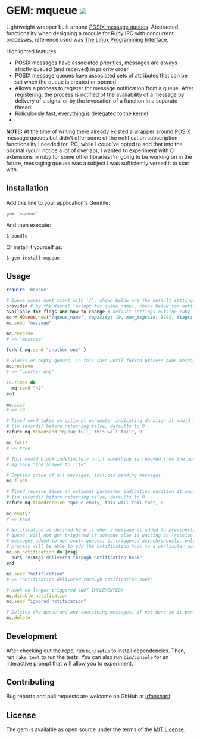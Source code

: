 # GEM: mqueue ![](https://travis-ci.org/irfansharif/mqueue.svg?branch=master)

Lightweight wrapper built around [POSIX message queues](http://man7.org/linux/man-pages/man7/mq_overview.7.html). Abstracted functionality when designing a module for Ruby IPC with concurrent processes, reference used was [The Linux Programming Interface](http://man7.org/tlpi/download/TLPI-52-POSIX_Message_Queues.pdf).

Highlighted features:

* POSIX messages have associated priorities, messages are always strictly queued (and received) in priority order
* POSIX message queues have associated sets of attributes that can be set when the queue is created or opened
* Allows a process to register for message notification
from a queue. After registering, the process is notified of the availability of a message
by delivery of a signal or by the invocation of a function in a separate thread
* Ridiculously fast, everything is delegated to the kernel
*

**NOTE:** At the time of writing there already existed a [wrapper](https://github.com/Sirupsen/posix-mqueue) around POSIX message queues but didn't offer some of the notification subscription functionality I needed for IPC, while I could've opted to add that into the original (you'll notice a lot of overlap), I wanted to experiment with C extensions in ruby for some other libraries I'm going to be working on in the future, messaging queues was a subject I was sufficiently versed it to start with.

## Installation

Add this line to your application's Gemfile:

```ruby
gem 'mqueue'
```

And then execute:

    $ bundle

Or install it yourself as:

    $ gem install mqueue

## Usage

```ruby
require 'mqueue'

# Queue names must start with '/', shown below are the default settings
provided # by the Kernel (except for queue_name), check below for options
available for flags and how to change # default settings outside ruby
mq = MQueue.new("/queue_name", capacity: 10, max_msgsize: 8192, flags: [:creat, :rdwr])
mq.send "message"

mq.receive
# => "message"

fork { mq.send "another one" }

# Blocks on empty queues, in this case until forked process adds message onto queue
mq.recieve
# => "another one"

10.times do
  mq.send "42"
end

mq.size
# => 10

# Timed send takes an optional parameter indicating duration it would wait
# (in seconds) before returning false, defaults to 0
refute mq.timedsend "queue full, this will fail", 0

mq.full?
# => true

# This would block indefinitely until something is removed from the queue
# mq.send "the answer to life"

# Empties queue of all messages, includes pending messages
mq.flush

# Timed receive takes an optional parameter indicating duration it would wait
# (in seconds) before returning false, defaults to 0
refute mq.timedreceive "queue empty, this will fail too", 0

mq.empty?
# => true

# Notification as defined here is when a message is added to previously empty
# queue, will not get triggered if someone else is waiting on `receive` or
# messages added to non-empty queues. is triggered asynchronously, only one
# process will be able to add the notification hook to a particular queue (NOT IMPLEMENTED)
mq.on_notification do |msg|
  puts "#{msg} delivered through notification hook"
end

mq.send "notification"
# => "notification delivered through notification hook"

# Hook no longer triggered (NOT IMPLEMENTED)
mq.disable_notification
mq.send "ignored notification"

# Deletes the queue and any containing messages, if not done so it persists until system reboot
mq.delete
```

## Development

After checking out the repo, run `bin/setup` to install dependencies. Then, run `rake test` to run the tests. You can also run `bin/console` for an interactive prompt that will allow you to experiment.

## Contributing

Bug reports and pull requests are welcome on GitHub at [irfansharif](https://github.com/irfansharif/mqueue).


## License

The gem is available as open source under the terms of the [MIT License](http://opensource.org/licenses/MIT).

